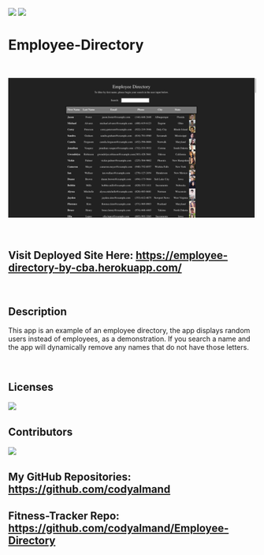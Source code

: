 ![](https://img.shields.io/badge/created%20by-CodyAlmand-red)
![](https://img.shields.io/badge/License-MIT-brightgreen)

# Employee-Directory

<br>

![](https://github.com/codyalmand/Employee-Directory/blob/master/ss.png)

<br>

## Visit Deployed Site Here: https://employee-directory-by-cba.herokuapp.com/

<br>

## Description

This app is an example of an employee directory, the app displays random users instead of employees, as a demonstration. If you search a name and the app will dynamically remove any names that do not have those letters.

<br>

## Licenses

![](https://img.shields.io/badge/License-MIT-brightgreen)

## Contributors

![](https://img.shields.io/badge/created%20by-CodyAlmand-red)

## My GitHub Repositories: https://github.com/codyalmand

## Fitness-Tracker Repo: https://github.com/codyalmand/Employee-Directory

<br>
